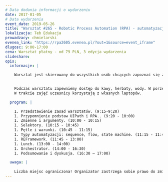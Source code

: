 ```yaml
---
# Data dodania informacji o wydarzeniu
date: 2017-01-05
# Data wydarzenia
event_date: 2019-05-26
title: "Warsztat #265 - Robotic Process Automation (RPA) - automatyzacja procesów w pigułce cz.2"
lokalizacja: Teb Edukacja
prowadzacy: chmielarski
evenea_link: "https://rpa2605.evenea.pl/?out=1&source=event_iframe"
dlugosc: 9:00-17:00
cena: Warsztat płatny - od 79 PLN, 3 edycja wydarzenia
slideshare:
opis:
  informacje: |

    Warsztat jest skierowany do wszystkich osób chcących zapoznać się z tematyką automatyzacji procesów, integracji, wyzwań związanych z RPA oraz dobrymi praktykami. Nie jest konieczna znajomość żadnego języka programowania. W ramach warsztatów dowiesz się, czym jest RPA, które procesy w organizacji mają szansę zostać zautomatyzowane oraz jak przygotować swoją pierwszą automatyzację. W trakcie ćwiczeń uczestnicy warsztatów przygotują automatyzację procesu biznesowego i poznają techniki integracji plików, aplikacji natywnych, stron WWW oraz WebService.
    

    Podczas warsztatu zapewniemy dostęp do kawy, herbaty, wody. W porze obiadowej zapewniamy pizzę w wersji mięsnej lub wegeteriańskiej.
    W trakcie zajęć uczesnicy korzystają z własnych laptopów.

  program: |

    1. Przedstawienie zasad warsztatów. (9:15-9:20)
    1. Przypomnienie podstaw UIPath i RPA.. (9:20 - 10:00)
    1. Zmienne i argumenty. (10:00 - 10:15)
    1. Selektory. (10:15 - 10:45)
    1. Pętle i warunki. (10:45 - 11:15)
    1. Typy automatyzacji: sequence, flow, state machine. (11:15 - 11:45)
    1. REFramework. (11:45 - 13:00)
    1. Lunch. (13:00 - 14:00)
    1. Orchestrator. (14:00 - 16:30)
    1. Podsumowanie i dyskusja. (16:30 – 17:00)

  uwaga: |
 
    Liczba miejsc ograniczona! Organizator zastrzega sobie prawo do zmiany lokalizacji wydarzenia oraz jego odwołania w przypadku niezgłoszenia się minimalnej liczby uczestników. 
---
```

